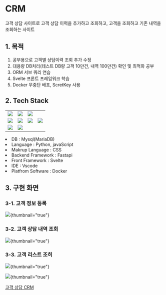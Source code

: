 # CRM
고객 상담 사이트로 고객 상담 이력을 추가하고 조회하고, 고객을 조회하고 기존 내역을 조회하는 사이트


## 1. 목적
1. 공부용으로 고객별 상담이력 조회 추가 수정
2. 대용량 DB처리(테스트 DB량 고객 10만건, 내역 100만건) 확인 및 최적화 공부
3. ORM 서브 쿼리 연습
4. Svelte 프론트 프레임워크 학습
5. Docker 무중단 배포, ScretKey 사용

## 2. Tech Stack
<tabs>
    <tab title="Image">
        <table>
           <tr>
              <td><img src="mysql.jpg" /></td>
              <td><img src="python.jpg" /></td>
              <td><img src="fastapi.jpg" /></td>
           </tr>
           <tr>
              <td><img src="html.jpg" /></td>
              <td><img src="css.jpg" /></td>
              <td><img src="svetle.jpg" /></td>
              <td><img src="nginx.jpg" /></td>
           </tr>
           <tr>
              <td><img src="vscode.jpg" /></td>
              <td><img src="docker.jpg" /></td>
           </tr>
        </table>
    </tab>
    <tab title="Text">
        <list>
            <li>DB : Mysql(MariaDB)</li>
            <li>Language : Python, javaScript</li>
            <li>Makrup Language : CSS</li>
            <li>Backend Framework : Fastapi</li>
            <li>Front Framework : Svelte</li>
            <li>IDE : Vscode</li>
            <li>Platfrom Software : Docker</li>
        </list>
    </tab>
</tabs>

## 3. 구현 화면
### 3-1. 고객 정보 등록

![](02crm.jpg){thumbnail="true"}

### 3-2. 고객 상담 내역 조회
![](01crm.jpg){thumbnail="true"}

### 3-3. 고객 리스트 조히
![](03crm.jpg){thumbnail="true"}

![](04crm.jpg){thumbnail="true"}


<seealso>
<category ref="git">
    <a href="https://github.com/yoosc89/svelte-app-erp">고객 상담 CRM</a>
</category>
</seealso>